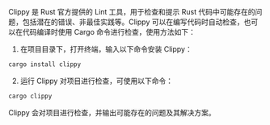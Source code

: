 Clippy 是 Rust 官方提供的 Lint 工具，用于检查和提示 Rust 代码中可能存在的问题，包括潜在的错误、非最佳实践等。Clippy 可以在编写代码时自动检查，也可以在代码编译时使用 Cargo 命令进行检查，使用方法如下：

1. 在项目目录下，打开终端，输入以下命令安装 Clippy：

```sh
cargo install clippy
```

2. 运行 Clippy 对项目进行检查，可使用以下命令：

```sh
cargo clippy
```

Clippy 会对项目进行检查，并输出可能存在的问题及其解决方案。